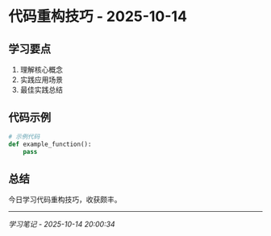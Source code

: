 # 代码重构技巧 - 2025-10-14

## 学习要点
1. 理解核心概念
2. 实践应用场景
3. 最佳实践总结

## 代码示例
```python
# 示例代码
def example_function():
    pass
```

## 总结
今日学习代码重构技巧，收获颇丰。

---
*学习笔记 - 2025-10-14 20:00:34*
